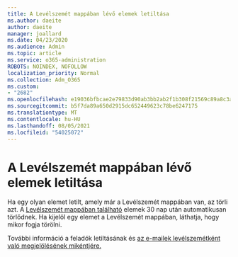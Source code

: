 ```yaml
---
title: A Levélszemét mappában lévő elemek letiltása
ms.author: daeite
author: daeite
manager: joallard
ms.date: 04/23/2020
ms.audience: Admin
ms.topic: article
ms.service: o365-administration
ROBOTS: NOINDEX, NOFOLLOW
localization_priority: Normal
ms.collection: Adm_O365
ms.custom:
- "2682"
ms.openlocfilehash: e19036bfbcae2e79833d90ab3bb2ab2f1b308f21569c89a8c3ab2ac321c4214a
ms.sourcegitcommit: b5f7da89a650d2915dc652449623c78be6247175
ms.translationtype: MT
ms.contentlocale: hu-HU
ms.lasthandoff: 08/05/2021
ms.locfileid: "54025072"
---
```

# <a name="blocking-items-in-your-junk-email-folder"></a>A Levélszemét mappában lévő elemek letiltása

Ha egy olyan elemet letilt, amely már a Levélszemét mappában van, az törli azt. A [Levélszemét mappában található](https://outlook.live.com/mail/junkemail) elemek 30 nap után automatikusan törlődnek. Ha kijelöl egy elemet a Levélszemét mappában, láthatja, hogy mikor fogja törölni.

További információ a feladók letiltásának és [az e-mailek levélszemétként való megjelölésének mikéntjére.](https://support.office.com/article/a3ece97b-82f8-4a5e-9ac3-e92fa6427ae4)